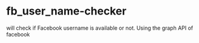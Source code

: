fb_user_name-checker
====================

will check if Facebook username is available or not.
Using the graph API of facebook
